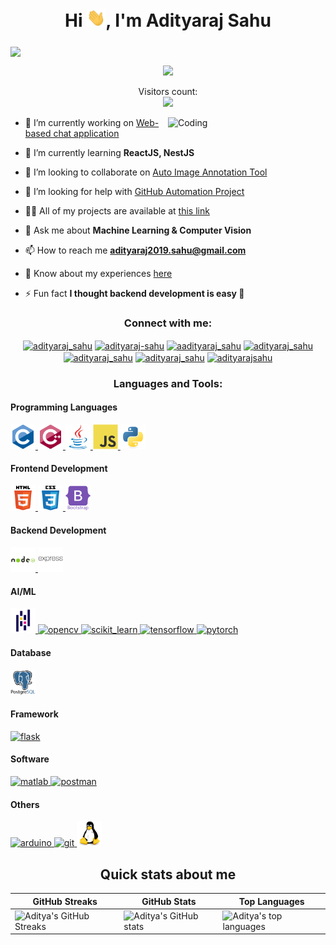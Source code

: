 <h1 align="center">Hi <img src="https://github.com/ABSphreak/ABSphreak/blob/master/gifs/Hi.gif" width="30px">, I'm Adityaraj Sahu</h1>
<img align="middle" src="https://readme-typing-svg.herokuapp.com?lines=Software+Developer+from+India;Interested+in+ML%2C+CV+%26+Full-Stack&center=true&width=500&height=50" />

<p align="center">
  <a href="[https://github.com/DenverCoder1/readme-typing-svg"><img src="https://readme-typing-svg.herokuapp.com?lines=Software+Developer+from+India;Interested+in+ML%2C+CV+%26+Full-Stack"></a>
</p>

<p align="center"> 
  Visitors count:<br>
  <img src="https://profile-counter.glitch.me/adityarajsahu/count.svg" />
</p>

<img width="50%" align="right" alt="Coding" src="https://t4.ftcdn.net/jpg/03/13/40/45/360_F_313404541_e9YZ3pht6oEEkMXuhxTboqXA2B2ShNnC.jpg" />

 
- 🔭 I’m currently working on [Web-based chat application](https://github.com/adityarajsahu/LetsChat.git)

- 🌱 I’m currently learning **ReactJS, NestJS**

- 👯 I’m looking to collaborate on [Auto Image Annotation Tool](https://github.com/adityarajsahu/Image-Annotation-Tool.git)

- 🤝 I’m looking for help with [GitHub Automation Project](https://github.com/adityarajsahu/GitHub-Automation.git)

- 👨‍💻 All of my projects are available at [this link](https://github.com/adityarajsahu?tab=repositories)

- 💬 Ask me about **Machine Learning & Computer Vision**

- 📫 How to reach me **adityaraj2019.sahu@gmail.com**

- 📄 Know about my experiences [here](https://drive.google.com/file/d/1GnsOzjI6CSRiituXDMvsX-LVuVcj8Bv7/view?usp=sharing)

- ⚡ Fun fact **I thought backend development is easy 🥲**


<h3 align="center">Connect with me:</h3>
<p align="center">
<a href="https://twitter.com/adityaraj_sahu" target="blank"><img align="center" src="https://raw.githubusercontent.com/rahuldkjain/github-profile-readme-generator/master/src/images/icons/Social/twitter.svg" alt="adityaraj_sahu" height="30" width="40" /></a>
<a href="https://linkedin.com/in/adityaraj-sahu" target="blank"><img align="center" src="https://raw.githubusercontent.com/rahuldkjain/github-profile-readme-generator/master/src/images/icons/Social/linked-in-alt.svg" alt="adityaraj-sahu" height="30" width="40" /></a>
<a href="https://instagram.com/aadityaraj_sahu" target="blank"><img align="center" src="https://raw.githubusercontent.com/rahuldkjain/github-profile-readme-generator/master/src/images/icons/Social/instagram.svg" alt="aadityaraj_sahu" height="30" width="40" /></a>
<a href="https://www.codechef.com/users/adityaraj_sahu" target="blank"><img align="center" src="https://cdn.jsdelivr.net/npm/simple-icons@3.1.0/icons/codechef.svg" alt="adityaraj_sahu" height="30" width="40" /></a>
<a href="https://www.hackerrank.com/adityaraj_sahu" target="blank"><img align="center" src="https://raw.githubusercontent.com/rahuldkjain/github-profile-readme-generator/master/src/images/icons/Social/hackerrank.svg" alt="adityaraj_sahu" height="30" width="40" /></a>
<a href="https://codeforces.com/profile/adityaraj_sahu" target="blank"><img align="center" src="https://raw.githubusercontent.com/rahuldkjain/github-profile-readme-generator/master/src/images/icons/Social/codeforces.svg" alt="adityaraj_sahu" height="30" width="40" /></a>
<a href="https://www.leetcode.com/adityarajsahu" target="blank"><img align="center" src="https://raw.githubusercontent.com/rahuldkjain/github-profile-readme-generator/master/src/images/icons/Social/leet-code.svg" alt="adityarajsahu" height="30" width="40" /></a>
</p>

<h3 align="center">Languages and Tools:</h3>

<h4 align="left">Programming Languages</h4>
<p align="left">
    <a href="https://www.cprogramming.com/" target="_blank" rel="noreferrer"> <img src="https://raw.githubusercontent.com/devicons/devicon/master/icons/c/c-original.svg" alt="c" width="40" height="40"/> </a> 
    <a href="https://www.w3schools.com/cpp/" target="_blank" rel="noreferrer"> <img src="https://raw.githubusercontent.com/devicons/devicon/master/icons/cplusplus/cplusplus-original.svg" alt="cplusplus" width="40" height="40"/> </a>
    <a href="https://www.java.com" target="_blank" rel="noreferrer"> <img src="https://raw.githubusercontent.com/devicons/devicon/master/icons/java/java-original.svg" alt="java" width="40" height="40"/> </a>
    <a href="https://developer.mozilla.org/en-US/docs/Web/JavaScript" target="_blank" rel="noreferrer"> <img src="https://raw.githubusercontent.com/devicons/devicon/master/icons/javascript/javascript-original.svg" alt="javascript" width="40" height="40"/> </a>
    <a href="https://www.python.org" target="_blank" rel="noreferrer"> <img src="https://raw.githubusercontent.com/devicons/devicon/master/icons/python/python-original.svg" alt="python" width="40" height="40"/> </a>
</p>

<h4 align="left">Frontend Development</h4>
<p align="left">
    <a href="https://www.w3.org/html/" target="_blank" rel="noreferrer"> <img src="https://raw.githubusercontent.com/devicons/devicon/master/icons/html5/html5-original-wordmark.svg" alt="html5" width="40" height="40"/> </a>
    <a href="https://www.w3schools.com/css/" target="_blank" rel="noreferrer"> <img src="https://raw.githubusercontent.com/devicons/devicon/master/icons/css3/css3-original-wordmark.svg" alt="css3" width="40" height="40"/> </a>
    <a href="https://getbootstrap.com" target="_blank" rel="noreferrer"> <img src="https://raw.githubusercontent.com/devicons/devicon/master/icons/bootstrap/bootstrap-plain-wordmark.svg" alt="bootstrap" width="40" height="40"/> </a>
</p>

<h4 align="left">Backend Development</h4>
<p align="left">
    <a href="https://nodejs.org" target="_blank" rel="noreferrer"> <img src="https://raw.githubusercontent.com/devicons/devicon/master/icons/nodejs/nodejs-original-wordmark.svg" alt="nodejs" width="40" height="40"/> </a>
    <a href="https://expressjs.com" target="_blank" rel="noreferrer"> <img src="https://raw.githubusercontent.com/devicons/devicon/master/icons/express/express-original-wordmark.svg" alt="express" width="40" height="40"/> </a>
</p>

<h4 align="left">AI/ML</h4>
<p align="left">
    <a href="https://pandas.pydata.org/" target="_blank" rel="noreferrer"> <img src="https://raw.githubusercontent.com/devicons/devicon/2ae2a900d2f041da66e950e4d48052658d850630/icons/pandas/pandas-original.svg" alt="pandas" width="40" height="40"/> </a>
    <a href="https://opencv.org/" target="_blank" rel="noreferrer"> <img src="https://www.vectorlogo.zone/logos/opencv/opencv-icon.svg" alt="opencv" width="40" height="40"/> </a>
    <a href="https://scikit-learn.org/" target="_blank" rel="noreferrer"> <img src="https://upload.wikimedia.org/wikipedia/commons/0/05/Scikit_learn_logo_small.svg" alt="scikit_learn" width="40" height="40"/> </a>
    <a href="https://www.tensorflow.org" target="_blank" rel="noreferrer"> <img src="https://www.vectorlogo.zone/logos/tensorflow/tensorflow-icon.svg" alt="tensorflow" width="40" height="40"/> </a>
    <a href="https://pytorch.org/" target="_blank" rel="noreferrer"> <img src="https://www.vectorlogo.zone/logos/pytorch/pytorch-icon.svg" alt="pytorch" width="40" height="40"/> </a>
</p>

<h4 align="left">Database</h4>
<p align="left">
    <a href="https://www.postgresql.org" target="_blank" rel="noreferrer"> <img src="https://raw.githubusercontent.com/devicons/devicon/master/icons/postgresql/postgresql-original-wordmark.svg" alt="postgresql" width="40" height="40"/> </a>
</p>

<h4 align="left">Framework</h4>
<p align="left">
    <a href="https://flask.palletsprojects.com/" target="_blank" rel="noreferrer"> <img src="https://www.vectorlogo.zone/logos/pocoo_flask/pocoo_flask-icon.svg" alt="flask" width="40" height="40"/> </a>
</p>

<h4 align="left">Software</h4>
<p align="left">
    <a href="https://www.mathworks.com/" target="_blank" rel="noreferrer"> <img src="https://upload.wikimedia.org/wikipedia/commons/2/21/Matlab_Logo.png" alt="matlab" width="40" height="40"/> </a>  
    <a href="https://postman.com" target="_blank" rel="noreferrer"> <img src="https://www.vectorlogo.zone/logos/getpostman/getpostman-icon.svg" alt="postman" width="40" height="40"/> </a>
</p>

<h4 align="left">Others</h4>
<p align="left">
    <a href="https://www.arduino.cc/" target="_blank" rel="noreferrer"> <img src="https://cdn.worldvectorlogo.com/logos/arduino-1.svg" alt="arduino" width="40" height="40"/> </a>  
    <a href="https://git-scm.com/" target="_blank" rel="noreferrer"> <img src="https://www.vectorlogo.zone/logos/git-scm/git-scm-icon.svg" alt="git" width="40" height="40"/> </a>  
    <a href="https://www.linux.org/" target="_blank" rel="noreferrer"> <img src="https://raw.githubusercontent.com/devicons/devicon/master/icons/linux/linux-original.svg" alt="linux" width="40" height="40"/> </a>
</p>

### <h2 align="center">Quick stats about me</h2>



GitHub Streaks | GitHub Stats | Top Languages |
| --- | --- | --- |
![Aditya's GitHub Streaks](https://github-readme-streak-stats.herokuapp.com/?user=adityarajsahu&) | ![Aditya's GitHub stats](https://github-readme-stats.vercel.app/api?username=adityarajsahu&show_icons=true&locale=en) | ![Aditya's top languages](https://github-readme-stats.vercel.app/api/top-langs/?username=adityarajsahu) |
